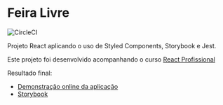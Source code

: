 # Feira Livre

![CircleCI](https://img.shields.io/circleci/build/github/CarolinaMoraes/feira-livre)

Projeto React aplicando o uso de Styled Components, Storybook e Jest.

Este projeto foi desenvolvido acompanhando o curso [React Profissional](https://nardiniacademy.com)

Resultado final:

- [Demonstração online da aplicação](https://feira-livre.vercel.app/)
- [Storybook](https://main--63605fdad07a6c7d5b4f9ecb.chromatic.com)
